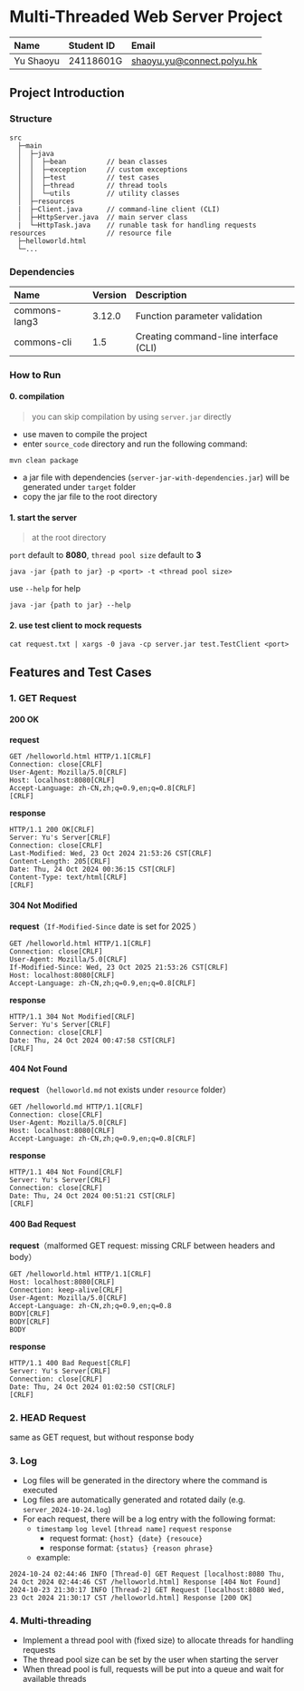 # Multi-Threaded Web Server Project

| **Name**  | **Student ID** | **Email**                  |
|:----------|:---------------|:---------------------------|
| Yu Shaoyu | 24118601G      | shaoyu.yu@connect.polyu.hk |


## Project Introduction

### Structure

```plaintext
src
  ├─main
  │  ├─java
  │  │  ├─bean          // bean classes
  │  │  ├─exception     // custom exceptions
  │  │  ├─test          // test cases
  │  │  ├─thread        // thread tools
  │  │  └─utils         // utility classes
  │  ├─resources        
  |  ├─Client.java      // command-line client (CLI)
  │  ├─HttpServer.java  // main server class
  |  └─HttpTask.java    // runable task for handling requests
resources               // resource file
  ├─helloworld.html     
  └─...    
```

### Dependencies

| **Name**      | **Version** | **Description**                       |
|:--------------|:------------|:--------------------------------------|
| commons-lang3 | 3.12.0      | Function parameter validation         |
| commons-cli   | 1.5         | Creating command-line interface (CLI) |

### How to Run

#### 0. compilation
> you can skip compilation by using `server.jar` directly
- use maven to compile the project
- enter `source_code` directory and run the following command:
```shell    
mvn clean package
```
- a jar file with dependencies (`server-jar-with-dependencies.jar`) will be generated under `target` folder
- copy the jar file to the root directory

#### 1. start the server
> at the root directory

`port` default to **8080**, `thread pool size` default to **3**

```shell
java -jar {path to jar} -p <port> -t <thread pool size>
```
use `--help` for help
```shell
java -jar {path to jar} --help
```

#### 2. use test client to mock requests

```shell
cat request.txt | xargs -0 java -cp server.jar test.TestClient <port>
```

## Features and Test Cases

### 1. GET Request

#### 200 OK
**request**
```http
GET /helloworld.html HTTP/1.1[CRLF]
Connection: close[CRLF]
User-Agent: Mozilla/5.0[CRLF]
Host: localhost:8080[CRLF]
Accept-Language: zh-CN,zh;q=0.9,en;q=0.8[CRLF]
[CRLF]
```
**response**
```http
HTTP/1.1 200 OK[CRLF]
Server: Yu's Server[CRLF]
Connection: close[CRLF]
Last-Modified: Wed, 23 Oct 2024 21:53:26 CST[CRLF]
Content-Length: 205[CRLF]
Date: Thu, 24 Oct 2024 00:36:15 CST[CRLF]
Content-Type: text/html[CRLF]
[CRLF]
```

#### 304 Not Modified
**request**（`If-Modified-Since` date is set for 2025 ）
```http
GET /helloworld.html HTTP/1.1[CRLF]
Connection: close[CRLF]
User-Agent: Mozilla/5.0[CRLF]
If-Modified-Since: Wed, 23 Oct 2025 21:53:26 CST[CRLF]
Host: localhost:8080[CRLF]
Accept-Language: zh-CN,zh;q=0.9,en;q=0.8[CRLF]
```

**response** 
```http
HTTP/1.1 304 Not Modified[CRLF]
Server: Yu's Server[CRLF]
Connection: close[CRLF]
Date: Thu, 24 Oct 2024 00:47:58 CST[CRLF]
[CRLF]
```

#### 404 Not Found
**request** （`helloworld.md` not exists under `resource` folder）
```http
GET /helloworld.md HTTP/1.1[CRLF]
Connection: close[CRLF]
User-Agent: Mozilla/5.0[CRLF]
Host: localhost:8080[CRLF]
Accept-Language: zh-CN,zh;q=0.9,en;q=0.8[CRLF]
```

**response**
```http
HTTP/1.1 404 Not Found[CRLF]
Server: Yu's Server[CRLF]
Connection: close[CRLF]
Date: Thu, 24 Oct 2024 00:51:21 CST[CRLF]
[CRLF]
```

#### 400 Bad Request
**request**（malformed GET request: missing CRLF between headers and body）
```http
GET /helloworld.html HTTP/1.1[CRLF]
Host: localhost:8080[CRLF]
Connection: keep-alive[CRLF]
User-Agent: Mozilla/5.0[CRLF]
Accept-Language: zh-CN,zh;q=0.9,en;q=0.8
BODY[CRLF]
BODY[CRLF]
BODY
```

**response**
```http
HTTP/1.1 400 Bad Request[CRLF]
Server: Yu's Server[CRLF]
Connection: close[CRLF]
Date: Thu, 24 Oct 2024 01:02:50 CST[CRLF]
[CRLF]
```

### 2. HEAD Request
same as GET request, but without response body

### 3. Log
- Log files will be generated in the directory where the command is executed
- Log files are automatically generated and rotated daily (e.g. `server_2024-10-24.log`)
- For each request, there will be a log entry with the following format:
  - `timestamp` `log level` `[thread name]` `request` `response`
     - request format: `{host} {date} {resouce}`
     - response format: `{status} {reason phrase}`
  - example:
```log
2024-10-24 02:44:46 INFO [Thread-0] GET Request [localhost:8080 Thu, 24 Oct 2024 02:44:46 CST /helloworld.html] Response [404 Not Found]
2024-10-23 21:30:17 INFO [Thread-2] GET Request [localhost:8080 Wed, 23 Oct 2024 21:30:17 CST /helloworld.html] Response [200 OK]
```

###  4. Multi-threading
- Implement a thread pool with (fixed size) to allocate threads for handling requests
- The thread pool size can be set by the user when starting the server
- When thread pool is full, requests will be put into a queue and wait for available threads